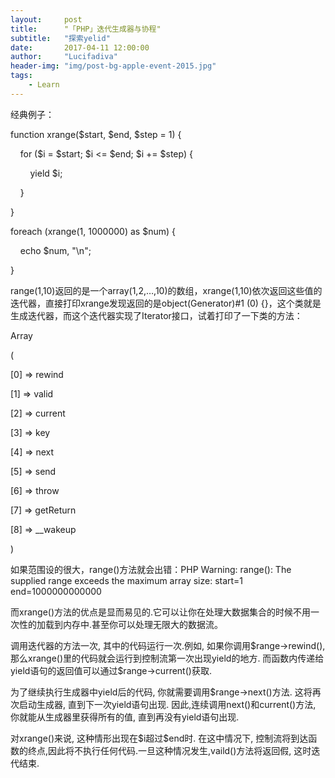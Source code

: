 ```yaml
---
layout:     post
title:      "「PHP」迭代生成器与协程"
subtitle:   "探索yelid"
date:       2017-04-11 12:00:00
author:     "Lucifadiva"
header-img: "img/post-bg-apple-event-2015.jpg"
tags:
    - Learn
---
```


> 


<div>
  
<p>经典例子：</p>
<p><?php</p>
<p>function xrange($start, $end, $step = 1) {</p>
<p>    for ($i = $start; $i <= $end; $i += $step) {</p>
<p>        yield $i;</p>
<p>    }</p>
<p>}</p></p>
<p></p>
<p>foreach (xrange(1, 1000000) as $num) {</p>
<p>    echo $num, "\n";</p>
<p>}</p>

<p>range(1,10)返回的是一个array(1,2,…,10)的数组，xrange(1,10)依次返回这些值的迭代器，直接打印xrange发现返回的是object(Generator)#1 (0) {}，这个类就是生成迭代器，而这个迭代器实现了Iterator接口，试着打印了一下类的方法：</p>
<p>Array</p>
<p>(</p>
<p>    [0] => rewind</p>
<p>    [1] => valid</p>
<p>    [2] => current</p>
<p>    [3] => key</p>
<p>    [4] => next</p>
<p>    [5] => send</p>
<p>    [6] => throw</p>
<p>    [7] => getReturn</p>
<p>    [8] => __wakeup</p>
<p>)</p>
<p>如果范围设的很大，range()方法就会出错：PHP Warning:  range(): The supplied range exceeds the maximum array size: start=1 end=1000000000000</p>
<p>而xrange()方法的优点是显而易见的.它可以让你在处理大数据集合的时候不用一次性的加载到内存中.甚至你可以处理无限大的数据流。</p>
调用迭代器的方法一次, 其中的代码运行一次.例如, 如果你调用$range->rewind(), 那么xrange()里的代码就会运行到控制流第一次出现yield的地方. 而函数内传递给yield语句的返回值可以通过$range->current()获取.</p>

<p>为了继续执行生成器中yield后的代码, 你就需要调用$range->next()方法. 这将再次启动生成器, 直到下一次yield语句出现. 因此,连续调用next()和current()方法, 你就能从生成器里获得所有的值, 直到再没有yield语句出现.</p>

<p>对xrange()来说, 这种情形出现在$i超过$end时. 在这中情况下, 控制流将到达函数的终点,因此将不执行任何代码.一旦这种情况发生,vaild()方法将返回假, 这时迭代结束.</p>
</div>




